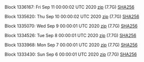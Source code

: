 Block 1336167: Fri Sep 11 00:00:02 UTC 2020 [zip](https://dash-bootstrap.ams3.digitaloceanspaces.com/mainnet/2020-09-11/bootstrap.dat.zip) (7.7G) [SHA256](https://dash-bootstrap.ams3.digitaloceanspaces.com/mainnet/2020-09-11/sha256.txt)

Block 1335620: Thu Sep 10 00:00:02 UTC 2020 [zip](https://dash-bootstrap.ams3.digitaloceanspaces.com/mainnet/2020-09-10/bootstrap.dat.zip) (7.7G) [SHA256](https://dash-bootstrap.ams3.digitaloceanspaces.com/mainnet/2020-09-10/sha256.txt)

Block 1335070: Wed Sep  9 00:00:01 UTC 2020 [zip](https://dash-bootstrap.ams3.digitaloceanspaces.com/mainnet/2020-09-09/bootstrap.dat.zip) (7.7G) [SHA256](https://dash-bootstrap.ams3.digitaloceanspaces.com/mainnet/2020-09-09/sha256.txt)

Block 1334526: Tue Sep  8 00:00:01 UTC 2020 [zip](https://dash-bootstrap.ams3.digitaloceanspaces.com/mainnet/2020-09-08/bootstrap.dat.zip) (7.7G) [SHA256](https://dash-bootstrap.ams3.digitaloceanspaces.com/mainnet/2020-09-08/sha256.txt)

Block 1333968: Mon Sep  7 00:00:01 UTC 2020 [zip](https://dash-bootstrap.ams3.digitaloceanspaces.com/mainnet/2020-09-07/bootstrap.dat.zip) (7.7G) [SHA256](https://dash-bootstrap.ams3.digitaloceanspaces.com/mainnet/2020-09-07/sha256.txt)

Block 1333430: Sun Sep  6 00:00:01 UTC 2020 [zip](https://dash-bootstrap.ams3.digitaloceanspaces.com/mainnet/2020-09-06/bootstrap.dat.zip) (7.7G) [SHA256](https://dash-bootstrap.ams3.digitaloceanspaces.com/mainnet/2020-09-06/sha256.txt)

